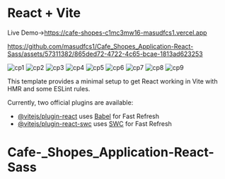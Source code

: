 # React + Vite

Live Demo->https://cafe-shopes-c1mc3mw16-masudfcs1.vercel.app

https://github.com/masudfcs1/Cafe_Shopes_Application-React-Sass/assets/57311382/865ded72-4722-4c65-bcae-1813ad623253

![cp1](https://github.com/masudfcs1/Cafe_Shopes_Application-React-Sass/assets/57311382/bf7ed734-3ec5-41bc-ae2e-6f428db2c2a0)
![cp2](https://github.com/masudfcs1/Cafe_Shopes_Application-React-Sass/assets/57311382/d27eeb99-5e04-41a1-bd3e-8b2af8244f44)
![cp3](https://github.com/masudfcs1/Cafe_Shopes_Application-React-Sass/assets/57311382/47a29e89-13b7-4a08-b128-699e1bb578c6)
![cp4](https://github.com/masudfcs1/Cafe_Shopes_Application-React-Sass/assets/57311382/4ebaeb8f-e785-4019-9784-394b364ed627)
![cp5](https://github.com/masudfcs1/Cafe_Shopes_Application-React-Sass/assets/57311382/bab20daf-1400-429b-9b72-578e1d213ae0)
![cp6](https://github.com/masudfcs1/Cafe_Shopes_Application-React-Sass/assets/57311382/93c01872-cb24-4c85-80ea-e7599b011573)
![cp7](https://github.com/masudfcs1/Cafe_Shopes_Application-React-Sass/assets/57311382/9e1cd3c3-52f8-4b4f-a7fc-5cac5af00ae9)
![cp8](https://github.com/masudfcs1/Cafe_Shopes_Application-React-Sass/assets/57311382/6fc8485c-d873-4206-a2d1-5d9fa63648a7)
![cp9](https://github.com/masudfcs1/Cafe_Shopes_Application-React-Sass/assets/57311382/2695a191-bcb8-4ab2-b96f-4c000b3f0665)

This template provides a minimal setup to get React working in Vite with HMR and some ESLint rules.

Currently, two official plugins are available:

- [@vitejs/plugin-react](https://github.com/vitejs/vite-plugin-react/blob/main/packages/plugin-react/README.md) uses [Babel](https://babeljs.io/) for Fast Refresh
- [@vitejs/plugin-react-swc](https://github.com/vitejs/vite-plugin-react-swc) uses [SWC](https://swc.rs/) for Fast Refresh

# Cafe-\_Shopes_Application-React-Sass
